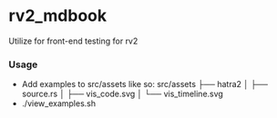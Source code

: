 # rv2_mdbook
Utilize for front-end testing for rv2

### Usage
- Add examples to src/assets like so:
  src/assets
  ├── hatra2
  │   ├── source.rs
  │   ├── vis_code.svg
  │   └── vis_timeline.svg
- ./view_examples.sh
